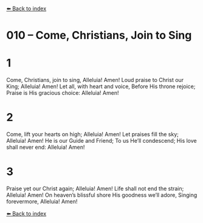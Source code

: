 [⬅️ Back to index](../README.md)

# 010 – Come, Christians, Join to Sing


# 1
Come, Christians, join to sing,
Alleluia! Amen!
Loud praise to Christ our King;
Alleluia! Amen!
Let all, with heart and voice,
Before His throne rejoice;
Praise is His gracious choice:
Alleluia! Amen!

# 2
Come, lift your hearts on high;
Alleluia! Amen!
Let praises fill the sky;
Alleluia! Amen!
He is our Guide and Friend;
To us He’ll condescend;
His love shall never end:
Alleluia! Amen!

# 3
Praise yet our Christ again;
Alleluia! Amen!
Life shall not end the strain;
Alleluia! Amen!
On heaven’s blissful shore
His goodness we’ll adore,
Singing forevermore,
Alleluia! Amen!

[⬅️ Back to index](../README.md)
